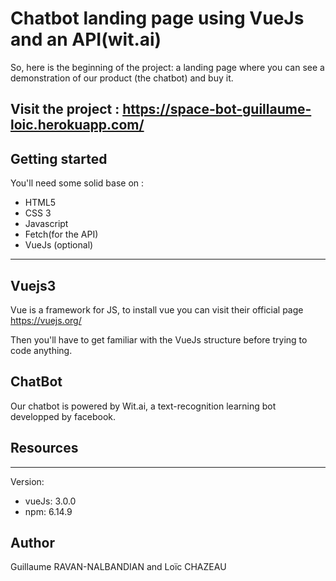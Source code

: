 Chatbot landing page using VueJs and an API(wit.ai)
============================

So, here is the beginning of the project: a landing page where you can see a demonstration of our product (the chatbot) and buy it. 

Visit the project : https://space-bot-guillaume-loic.herokuapp.com/
----------


Getting started
----------------------------
You'll need some solid base on :

 - HTML5
 - CSS 3
 - Javascript
 - Fetch(for the API)
 - VueJs (optional)

---

## Vuejs3
Vue is a framework for JS, to install vue you can visit their official page https://vuejs.org/


Then you'll have to get familiar with the VueJs structure before trying to code anything.

## ChatBot

Our chatbot is powered by Wit.ai, a text-recognition learning bot developped by facebook.
 
Resources
----------------------------





----------

Version:
 - vueJs: 3.0.0
 - npm: 6.14.9

Author
----------------------------

Guillaume RAVAN-NALBANDIAN and Loïc CHAZEAU
